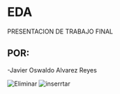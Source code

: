 # EDA
PRESENTACION DE TRABAJO FINAL

## POR:
-Javier Oswaldo Alvarez Reyes


![Eliminar](https://user-images.githubusercontent.com/40539959/207112442-29747df6-7058-4c5f-ab2e-3d7494b2a96e.png)
![inserrtar](https://user-images.githubusercontent.com/40539959/207112447-095773d2-5ba7-428c-9d74-6d3f80b29022.png)
